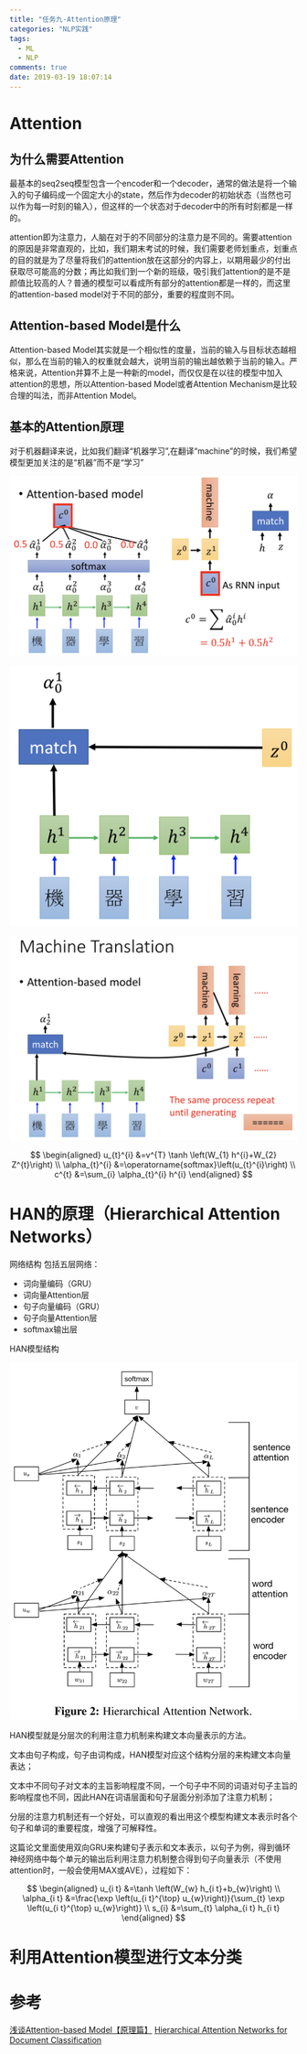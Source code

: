```yaml
---
title: "任务九-Attention原理"
categories: "NLP实践"
tags:
  - ML
  - NLP
comments: true
date: 2019-03-19 18:07:14
---
```


# Attention

## 为什么需要Attention

最基本的seq2seq模型包含一个encoder和一个decoder，通常的做法是将一个输入的句子编码成一个固定大小的state，然后作为decoder的初始状态（当然也可以作为每一时刻的输入），但这样的一个状态对于decoder中的所有时刻都是一样的。 

attention即为注意力，人脑在对于的不同部分的注意力是不同的。需要attention的原因是非常直观的，比如，我们期末考试的时候，我们需要老师划重点，划重点的目的就是为了尽量将我们的attention放在这部分的内容上，以期用最少的付出获取尽可能高的分数；再比如我们到一个新的班级，吸引我们attention的是不是颜值比较高的人？普通的模型可以看成所有部分的attention都是一样的，而这里的attention-based model对于不同的部分，重要的程度则不同。

<!--more-->

## Attention-based Model是什么

Attention-based Model其实就是一个相似性的度量，当前的输入与目标状态越相似，那么在当前的输入的权重就会越大，说明当前的输出越依赖于当前的输入。严格来说，Attention并算不上是一种新的model，而仅仅是在以往的模型中加入attention的思想，所以Attention-based Model或者Attention Mechanism是比较合理的叫法，而非Attention Model。

## 基本的Attention原理

对于机器翻译来说，比如我们翻译“机器学习”,在翻译“machine”的时候，我们希望模型更加关注的是“机器”而不是“学习”

![Attention Model](https://raw.githubusercontent.com/MixLabPro/2019/master/source/uploads/2019/03/19/1.png)

![Attention Model](https://raw.githubusercontent.com/MixLabPro/2019/master/source/uploads/2019/03/19/2.png)

![Attention Model](https://raw.githubusercontent.com/MixLabPro/2019/master/source/uploads/2019/03/19/3.png)

$$
\begin{aligned} u_{t}^{i} &=v^{T} \tanh \left(W_{1} h^{i}+W_{2} Z^{t}\right) \\ \alpha_{t}^{i} &=\operatorname{softmax}\left(u_{t}^{i}\right) \\ c^{t} &=\sum_{i} \alpha_{t}^{i} h^{i} \end{aligned}
$$

# HAN的原理（Hierarchical Attention Networks）

网络结构 包括五层网络：

* 词向量编码（GRU）
* 词向量Attention层
* 句子向量编码（GRU）
* 句子向量Attention层
* softmax输出层

HAN模型结构

![HAN模型结构](https://raw.githubusercontent.com/MixLabPro/2019/master/source/uploads/2019/03/19/4.png)

HAN模型就是分层次的利用注意力机制来构建文本向量表示的方法。

文本由句子构成，句子由词构成，HAN模型对应这个结构分层的来构建文本向量表达；

文本中不同句子对文本的主旨影响程度不同，一个句子中不同的词语对句子主旨的影响程度也不同，因此HAN在词语层面和句子层面分别添加了注意力机制；

分层的注意力机制还有一个好处，可以直观的看出用这个模型构建文本表示时各个句子和单词的重要程度，增强了可解释性。

这篇论文里面使用双向GRU来构建句子表示和文本表示，以句子为例，得到循环神经网络中每个单元的输出后利用注意力机制整合得到句子向量表示（不使用attention时，一般会使用MAX或AVE），过程如下：

$$
\begin{aligned} u_{i t} &=\tanh \left(W_{w} h_{i t}+b_{w}\right) \\ \alpha_{i t} &=\frac{\exp \left(u_{i t}^{\top} u_{w}\right)}{\sum_{t} \exp \left(u_{i t}^{\top} u_{w}\right)} \\ s_{i} &=\sum_{t} \alpha_{i t} h_{i t} \end{aligned}
$$

# 利用Attention模型进行文本分类

# 参考

[浅谈Attention-based Model【原理篇】](http://blog.csdn.net/wuzqchom/article/details/75792501)
[Hierarchical Attention Networks for Document Classification](https://www.cs.cmu.edu/~diyiy/docs/naacl16.pdf)